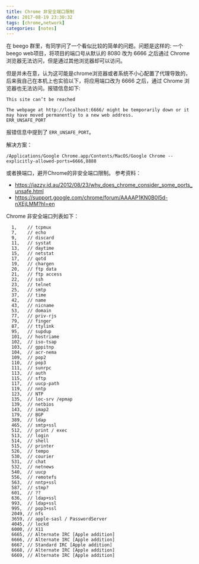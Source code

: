 ```yaml
---
title: Chrome 非安全端口限制
date: 2017-08-19 23:30:32
tags: [chrome,network]
categories: [notes]
---
```


在 beego 群里，有同学问了一个看似比较的简单的问题。问题是这样的: 一个beego web项目，将项目的端口号从默认的 8080 改为 6666 之后通过 Chrome 浏览器无法访问，但是通过其他浏览器却可以访问。

但是并未在意，认为这可能是chrome浏览器或者系统不小心配置了代理导致的，后来我自己在本机上也实验以下，将应用端口改为 6666 之后，通过 Chrome 浏览器也无法访问。报错信息如下:
```
This site can’t be reached

The webpage at http://localhost:6666/ might be temporarily down or it may have moved permanently to a new web address.
ERR_UNSAFE_PORT
```
报错信息中提到了 `ERR_UNSAFE_PORT`。

解决方案：
```
/Applications/Google Chrome.app/Contents/MacOS/Google Chrome --explicitly-allowed-ports=6666,8888
```
或者换端口，避开Chrome的非安全端口限制。
参考资料：
- https://jazzy.id.au/2012/08/23/why_does_chrome_consider_some_ports_unsafe.html
- https://support.google.com/chrome/forum/AAAAP1KN0B0l5d-nXEjLMM?hl=en
<!--more-->
Chrome 非安全端口列表如下：
```
  1,    // tcpmux
  7,    // echo
  9,    // discard
  11,   // systat
  13,   // daytime
  15,   // netstat
  17,   // qotd
  19,   // chargen
  20,   // ftp data
  21,   // ftp access
  22,   // ssh
  23,   // telnet
  25,   // smtp
  37,   // time
  42,   // name
  43,   // nicname
  53,   // domain
  77,   // priv-rjs
  79,   // finger
  87,   // ttylink
  95,   // supdup
  101,  // hostriame
  102,  // iso-tsap
  103,  // gppitnp
  104,  // acr-nema
  109,  // pop2
  110,  // pop3
  111,  // sunrpc
  113,  // auth
  115,  // sftp
  117,  // uucp-path
  119,  // nntp
  123,  // NTP
  135,  // loc-srv /epmap
  139,  // netbios
  143,  // imap2
  179,  // BGP
  389,  // ldap
  465,  // smtp+ssl
  512,  // print / exec
  513,  // login
  514,  // shell
  515,  // printer
  526,  // tempo
  530,  // courier
  531,  // chat
  532,  // netnews
  540,  // uucp
  556,  // remotefs
  563,  // nntp+ssl
  587,  // stmp?
  601,  // ??
  636,  // ldap+ssl
  993,  // ldap+ssl
  995,  // pop3+ssl
  2049, // nfs
  3659, // apple-sasl / PasswordServer
  4045, // lockd
  6000, // X11
  6665, // Alternate IRC [Apple addition]
  6666, // Alternate IRC [Apple addition]
  6667, // Standard IRC [Apple addition]
  6668, // Alternate IRC [Apple addition]
  6669, // Alternate IRC [Apple addition]
```


